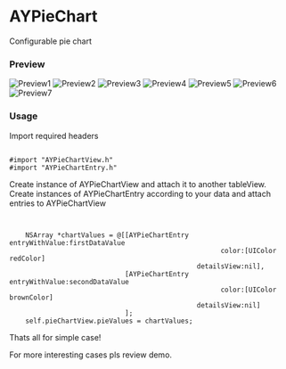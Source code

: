 # AYPieChart

Configurable pie chart

### Preview

![Preview1](https://raw.githubusercontent.com/andjash/AYPieChart/master/screenshots/screen_1.png)
![Preview2](https://raw.githubusercontent.com/andjash/AYPieChart/master/screenshots/screen_2.png)
![Preview3](https://raw.githubusercontent.com/andjash/AYPieChart/master/screenshots/screen_3.png)
![Preview4](https://raw.githubusercontent.com/andjash/AYPieChart/master/screenshots/screen_4.png)
![Preview5](https://raw.githubusercontent.com/andjash/AYPieChart/master/screenshots/screen_5.png)
![Preview6](https://raw.githubusercontent.com/andjash/AYPieChart/master/screenshots/screen_6.png)
![Preview7](https://raw.githubusercontent.com/andjash/AYPieChart/master/screenshots/screen_7.png)

### Usage

Import required headers

```objc

#import "AYPieChartView.h"
#import "AYPieChartEntry.h"

```

Create instance of AYPieChartView and attach it to another tableView.
Create instances of AYPieChartEntry according to your data and attach entries to AYPieChartView

```objc

    
    NSArray *chartValues = @[[AYPieChartEntry entryWithValue:firstDataValue
                                                     color:[UIColor redColor]
                                               detailsView:nil],
                             [AYPieChartEntry entryWithValue:secondDataValue
                                                     color:[UIColor brownColor]
                                               detailsView:nil]
                             ];
    self.pieChartView.pieValues = chartValues;

```

Thats all for simple case!

For more interesting cases pls review demo.
